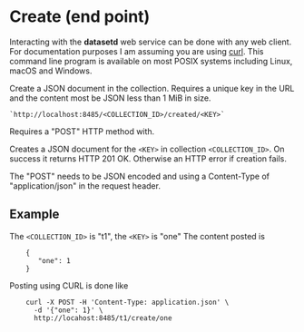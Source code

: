 
Create (end point)
==================

Interacting with the __datasetd__ web service can be done with any web client. For documentation purposes I am assuming you are using [curl](https://curl.se/). This command line program is available on most POSIX systems including Linux, macOS and Windows.

Create a JSON document in the collection. Requires a unique key in the URL and the content most be JSON less than 1 MiB in size.

    `http://localhost:8485/<COLLECTION_ID>/created/<KEY>`

Requires a "POST" HTTP method with.

Creates a JSON document for the `<KEY>` in collection `<COLLECTION_ID>`. On success it returns HTTP 201 OK. Otherwise an HTTP error if creation fails.

The "POST" needs to be JSON encoded and using a Content-Type of "application/json" in the request header.

Example
-------

The `<COLLECTION_ID>` is "t1", the `<KEY>` is "one" The content posted is

```{.json}
    {
       "one": 1
    }
```

Posting using CURL is done like

```shell
    curl -X POST -H 'Content-Type: application.json' \
      -d '{"one": 1}' \
      http://locahost:8485/t1/create/one
```

